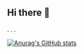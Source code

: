 ## Hi there 👋
. . .

[![Anurag's GitHub stats](https://github-readme-stats.vercel.app/api?username=maribilisarri)](https://github.com/anuraghazra/github-readme-stats)
<!--
**maribilisarri/maribilisarri** is a ✨ _special_ ✨ repository because its `README.md` (this file) appears on your GitHub profile.

Here are some ideas to get you started:

- 🔭 I’m currently working on ...
- 🌱 I’m currently learning ...
- 👯 I’m looking to collaborate on ...
- 🤔 I’m looking for help with ...
- 💬 Ask me about ...
- 📫 How to reach me: ...
- 😄 Pronouns: ...
- ⚡ Fun fact: ...
-->
